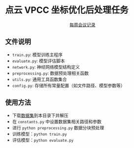 # 点云 VPCC 坐标优化后处理任务

<p align="center">
    <a href="NOTES.md">每周会议记录</a>
</p>

## 文件说明

- `train.py`: 模型训练主程序
- `evaluate.py`: 模型评估脚本
- `network.py`: 神经网络模型结构定义
- `preprocessing.py`: 数据预处理相关函数
- `utils.py`: 通用工具函数集合
- `config.py`: 存储所有常量配置（如文件路径、模型参数等）

## 使用方法

- 下载[数据集](https://mailouhkedu-my.sharepoint.com/:u:/g/personal/s1360912_live_hkmu_edu_hk/EQtN84v1AIhFuBUIt6bmDVkBIvA_N6ib_0XSP9hpaEAtvg?e=Vyfc23)到本目录下并解压
- 在 ⁠`constants.py` 中设置数据集相关路径和参数
- 进行 `python preprocessing.py` 数据分块预处理
- 训练模型：`python train.py`
- 评估模型：`python evaluate.py`
